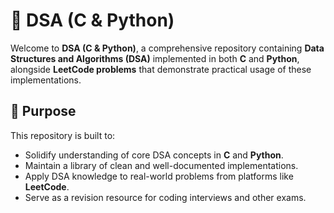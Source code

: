 # 🧠 DSA (C & Python)

Welcome to **DSA (C & Python)**, a comprehensive repository containing **Data Structures and Algorithms (DSA)** implemented in both **C** and **Python**, alongside **LeetCode problems** that demonstrate practical usage of these implementations.

## 📌 Purpose

This repository is built to:

- Solidify understanding of core DSA concepts in **C** and **Python**.
- Maintain a library of clean and well-documented implementations.
- Apply DSA knowledge to real-world problems from platforms like **LeetCode**.
- Serve as a revision resource for coding interviews and other exams.
